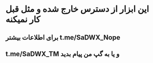 # این ابزار از دسترس خارج شده و مثل قبل کار نمیکنه
## برای اطلاعات بیشتر t.me/SaDWX_Nope
## t.me/SaDWX_TM و یا به گپ من پیام بدید 

